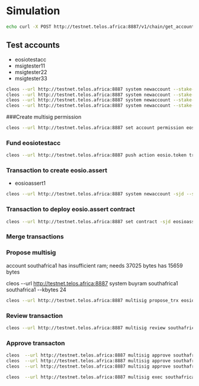 # Simulation

```bash
echo curl -X POST http://testnet.telos.africa:8887/v1/chain/get_account -H \'Content-Type: application/json\' -d \'{"\""account_name"\"":"\""eosiotestacc"\""}\' \| jq [\'.permissions[0].required_auth.accounts[].permission]\' | bash - > signatories.json
```

## Test accounts

* eosiotestacc
* msigtester11
* msigtester22
* msigtester33

```bash
cleos --url http://testnet.telos.africa:8887 system newaccount --stake-net "0.1000 TLOS" --stake-cpu "0.9000 TLOS" --buy-ram-kbytes 5 --transfer southafrica1 eosiotestacc EOS5mHoFGLzdbcsng6XY7ZMbKCCQ4EQ7egkwQ7sSiWQNJEpgV8oEn EOS5mHoFGLzdbcsng6XY7ZMbKCCQ4EQ7egkwQ7sSiWQNJEpgV8oEn
cleos --url http://testnet.telos.africa:8887 system newaccount --stake-net "0.1000 TLOS" --stake-cpu "0.9000 TLOS" --buy-ram-kbytes 5 --transfer southafrica1 msigtester11 EOS5mHoFGLzdbcsng6XY7ZMbKCCQ4EQ7egkwQ7sSiWQNJEpgV8oEn EOS5mHoFGLzdbcsng6XY7ZMbKCCQ4EQ7egkwQ7sSiWQNJEpgV8oEn
cleos --url http://testnet.telos.africa:8887 system newaccount --stake-net "0.1000 TLOS" --stake-cpu "0.9000 TLOS" --buy-ram-kbytes 5 --transfer southafrica1 msigtester22 EOS5mHoFGLzdbcsng6XY7ZMbKCCQ4EQ7egkwQ7sSiWQNJEpgV8oEn EOS5mHoFGLzdbcsng6XY7ZMbKCCQ4EQ7egkwQ7sSiWQNJEpgV8oEn
cleos --url http://testnet.telos.africa:8887 system newaccount --stake-net "0.1000 TLOS" --stake-cpu "0.9000 TLOS" --buy-ram-kbytes 5 --transfer southafrica1 msigtester33 EOS5mHoFGLzdbcsng6XY7ZMbKCCQ4EQ7egkwQ7sSiWQNJEpgV8oEn EOS5mHoFGLzdbcsng6XY7ZMbKCCQ4EQ7egkwQ7sSiWQNJEpgV8oEn
```

###Create multisig permission

```bash
cleos --url http://testnet.telos.africa:8887 set account permission eosiotestacc active '{"threshold":2,"keys":[],"accounts":[{"permission":{"actor":"msigtester11","permission":"active"},"weight":1},{"permission":{"actor":"msigtester22","permission":"active"},"weight":1},{"permission":{"actor":"msigtester33","permission":"active"},"weight":1}],"waits":[]}' owner -p eosiotestacc@owner
```

### Fund eosiotestacc

```bash
cleos --url http://testnet.telos.africa:8887 push action eosio.token transfer '[ "southafrica1", "eosiotestacc", "100.0000 TLOS", "Testing eosio.assert deployment" ]' -p southafrica1@active
```

### Transaction to create eosio.assert

* eosioassert1

```bash
cleos --url http://testnet.telos.africa:8887 system newaccount -sjd --stake-net "10.0000 TLOS" --stake-cpu "10.0000 TLOS" --buy-ram-kbytes 460 --transfer eosiotestacc eosioassert1 eosiotestacc@active eosiotestacc@active -p eosiotestacc@active > deployment/test/account.trx.json
```

### Transaction to deploy eosio.assert contract

```bash
cleos --url http://testnet.telos.africa:8887 set contract -sjd eosioassert1 ./ -p eosioassert1@active  > deployment/test/assert.trx.json
```

### Merge transactions


### Propose multisig

account southafrica1 has insufficient ram; needs 37025 bytes has 15659 bytes

cleos --url http://testnet.telos.africa:8887 system buyram southafrica1 southafrica1 --kbytes 24

```bash
cleos --url http://testnet.telos.africa:8887 multisig propose_trx eosio.assert ./deployment/test/signatories.json ./deployment/test/trx.json southafrica1 -p southafrica1@active
```

### Review transaction

```bash
cleos --url http://testnet.telos.africa:8887 multisig review southafrica1 eosio.assert
```

### Approve transacton

```bash
cleos  --url http://testnet.telos.africa:8887 multisig approve southafrica1 eosio.assert '{"actor": "msigtester11", "permission": "active"}' -p msigtester11@active
cleos  --url http://testnet.telos.africa:8887 multisig approve southafrica1 eosio.assert '{"actor": "msigtester22", "permission": "active"}' -p msigtester22@active
cleos  --url http://testnet.telos.africa:8887 multisig approve southafrica1 eosio.assert '{"actor": "msigtester33", "permission": "active"}' -p msigtester33@active
```

```bash
cleos  --url http://testnet.telos.africa:8887 multisig exec southafrica1 eosio.assert southafrica1 -p southafrica1
```
